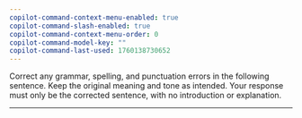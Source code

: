 ```yaml
---
copilot-command-context-menu-enabled: true
copilot-command-slash-enabled: true
copilot-command-context-menu-order: 0
copilot-command-model-key: ""
copilot-command-last-used: 1760138730652
---
```

Correct any grammar, spelling, and punctuation errors in the following sentence. Keep the original meaning and tone as intended. Your response must only be the corrected sentence, with no introduction or explanation.

---
